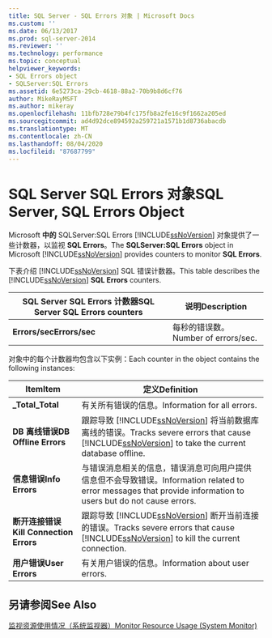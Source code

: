 ```yaml
---
title: SQL Server - SQL Errors 对象 | Microsoft Docs
ms.custom: ''
ms.date: 06/13/2017
ms.prod: sql-server-2014
ms.reviewer: ''
ms.technology: performance
ms.topic: conceptual
helpviewer_keywords:
- SQL Errors object
- SQLServer:SQL Errors
ms.assetid: 6e5273ca-29cb-4618-88a2-70b9b8d6cf76
author: MikeRayMSFT
ms.author: mikeray
ms.openlocfilehash: 11bfb728e79b4fc175fb8a2fe16c9f1662a205ed
ms.sourcegitcommit: ad4d92dce894592a259721a1571b1d8736abacdb
ms.translationtype: MT
ms.contentlocale: zh-CN
ms.lasthandoff: 08/04/2020
ms.locfileid: "87687799"
---
```

# <a name="sql-server-sql-errors-object"></a><span data-ttu-id="fa9f4-102">SQL Server SQL Errors 对象</span><span class="sxs-lookup"><span data-stu-id="fa9f4-102">SQL Server, SQL Errors Object</span></span>
  <span data-ttu-id="fa9f4-103">Microsoft **中的** SQLServer:SQL Errors [!INCLUDE[ssNoVersion](../../includes/ssnoversion-md.md)] 对象提供了一些计数器，以监视 **SQL Errors**。</span><span class="sxs-lookup"><span data-stu-id="fa9f4-103">The **SQLServer:SQL Errors** object in Microsoft [!INCLUDE[ssNoVersion](../../includes/ssnoversion-md.md)] provides counters to monitor **SQL Errors**.</span></span>  
  
 <span data-ttu-id="fa9f4-104">下表介绍 [!INCLUDE[ssNoVersion](../../includes/ssnoversion-md.md)] SQL 错误计数器。</span><span class="sxs-lookup"><span data-stu-id="fa9f4-104">This table describes the [!INCLUDE[ssNoVersion](../../includes/ssnoversion-md.md)] **SQL Errors** counters.</span></span>  
  
|<span data-ttu-id="fa9f4-105">SQL Server SQL Errors 计数器</span><span class="sxs-lookup"><span data-stu-id="fa9f4-105">SQL Server SQL Errors counters</span></span>|<span data-ttu-id="fa9f4-106">说明</span><span class="sxs-lookup"><span data-stu-id="fa9f4-106">Description</span></span>|  
|------------------------------------|-----------------|  
|<span data-ttu-id="fa9f4-107">**Errors/sec**</span><span class="sxs-lookup"><span data-stu-id="fa9f4-107">**Errors/sec**</span></span>|<span data-ttu-id="fa9f4-108">每秒的错误数。</span><span class="sxs-lookup"><span data-stu-id="fa9f4-108">Number of errors/sec.</span></span>|  
  
 <span data-ttu-id="fa9f4-109">对象中的每个计数器均包含以下实例：</span><span class="sxs-lookup"><span data-stu-id="fa9f4-109">Each counter in the object contains the following instances:</span></span>  
  
|<span data-ttu-id="fa9f4-110">Item</span><span class="sxs-lookup"><span data-stu-id="fa9f4-110">Item</span></span>|<span data-ttu-id="fa9f4-111">定义</span><span class="sxs-lookup"><span data-stu-id="fa9f4-111">Definition</span></span>|  
|----------|----------------|  
|<span data-ttu-id="fa9f4-112">**_Total**</span><span class="sxs-lookup"><span data-stu-id="fa9f4-112">**_Total**</span></span>|<span data-ttu-id="fa9f4-113">有关所有错误的信息。</span><span class="sxs-lookup"><span data-stu-id="fa9f4-113">Information for all errors.</span></span>|  
|<span data-ttu-id="fa9f4-114">**DB 离线错误**</span><span class="sxs-lookup"><span data-stu-id="fa9f4-114">**DB Offline Errors**</span></span>|<span data-ttu-id="fa9f4-115">跟踪导致 [!INCLUDE[ssNoVersion](../../includes/ssnoversion-md.md)] 将当前数据库离线的错误。</span><span class="sxs-lookup"><span data-stu-id="fa9f4-115">Tracks severe errors that cause [!INCLUDE[ssNoVersion](../../includes/ssnoversion-md.md)] to take the current database offline.</span></span>|  
|<span data-ttu-id="fa9f4-116">**信息错误**</span><span class="sxs-lookup"><span data-stu-id="fa9f4-116">**Info Errors**</span></span>|<span data-ttu-id="fa9f4-117">与错误消息相关的信息，错误消息可向用户提供信息但不会导致错误。</span><span class="sxs-lookup"><span data-stu-id="fa9f4-117">Information related to error messages that provide information to users but do not cause errors.</span></span>|  
|<span data-ttu-id="fa9f4-118">**断开连接错误**</span><span class="sxs-lookup"><span data-stu-id="fa9f4-118">**Kill Connection Errors**</span></span>|<span data-ttu-id="fa9f4-119">跟踪导致 [!INCLUDE[ssNoVersion](../../includes/ssnoversion-md.md)] 断开当前连接的错误。</span><span class="sxs-lookup"><span data-stu-id="fa9f4-119">Tracks severe errors that cause [!INCLUDE[ssNoVersion](../../includes/ssnoversion-md.md)] to kill the current connection.</span></span>|  
|<span data-ttu-id="fa9f4-120">**用户错误**</span><span class="sxs-lookup"><span data-stu-id="fa9f4-120">**User Errors**</span></span>|<span data-ttu-id="fa9f4-121">有关用户错误的信息。</span><span class="sxs-lookup"><span data-stu-id="fa9f4-121">Information about user errors.</span></span>|  
  
## <a name="see-also"></a><span data-ttu-id="fa9f4-122">另请参阅</span><span class="sxs-lookup"><span data-stu-id="fa9f4-122">See Also</span></span>  
 [<span data-ttu-id="fa9f4-123">监视资源使用情况（系统监视器）</span><span class="sxs-lookup"><span data-stu-id="fa9f4-123">Monitor Resource Usage &#40;System Monitor&#41;</span></span>](monitor-resource-usage-system-monitor.md)  
  
  
